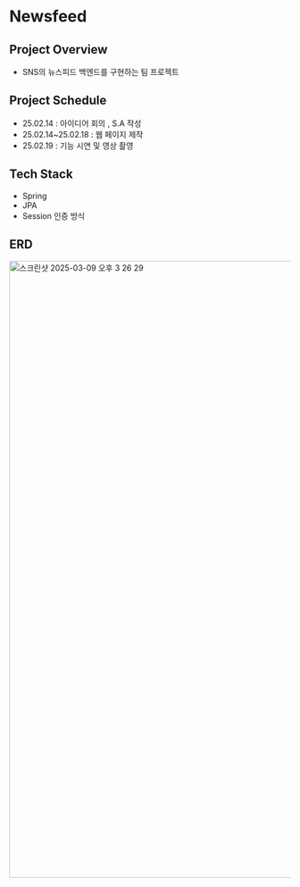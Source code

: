 # Newsfeed
## Project Overview
- SNS의 뉴스피드 백엔드를 구현하는 팀 프로젝트

## Project Schedule
- 25.02.14 : 아이디어 회의 , S.A 작성
- 25.02.14~25.02.18 : 웹 페이지 제작
- 25.02.19 : 기능 시연 및 영상 촬영

## Tech Stack
- Spring
- JPA
- Session 인증 방식

## ERD
<img width="1105" alt="스크린샷 2025-03-09 오후 3 26 29" src="https://github.com/user-attachments/assets/8d86dbcd-a4c8-44ef-8d77-ad15a84460d4" />
